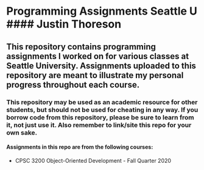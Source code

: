 # Programming Assignments Seattle U #### Justin Thoreson
## This repository contains programming assignments I worked on for various classes at Seattle University. Assignments uploaded to this repository are meant to illustrate my personal progress throughout each course.
### This repository may be used as an academic resource for other students, but should not be used for cheating in any way. If you borrow code from this repository, please be sure to learn from it, not just use it. Also remember to link/site this repo for your own sake.
#### Assignments in this repo are from the following courses:
- CPSC 3200 Object-Oriented Development - Fall Quarter 2020
